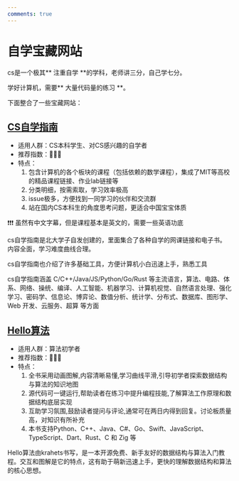```yaml
---
comments: true
---
```


# **自学宝藏网站**

cs是一个极其** 注重自学 **的学科，老师讲三分，自己学七分。

学好计算机，需要** 大量代码量的练习 **。

下面整合了一些宝藏网站：


## [**CS自学指南**](https://csdiy.wiki/)

- 适用人群：CS本科学生、对CS感兴趣的自学者
- 推荐指数：🌟🌟🌟
- 特点：
    1.  包含计算机的各个板块的课程（包括依赖的数学课程），集成了MIT等高校的精品课程链接、作业lab链接等
    2.  分类明细，按需索取，学习效率极高
    3.  issue极多，方便找到一同学习的伙伴和交流群
    4.  站在国内CS本科生的角度思考问题，更适合中国宝宝体质

❗❗❗ 虽然有中文字幕，但是课程基本是英文的，需要一些英语功底

cs自学指南是北大学子自发创建的，里面集合了各种自学的网课链接和电子书。内容全面，学习难度曲线合理。

cs自学指南也介绍了许多基础工具，方便计算机小白迅速上手，熟悉工具

cs自学指南涵盖 C/C++/Java/JS/Python/Go/Rust 等主流语言，算法、电路、体系、网络、操统、编译、人工智能、机器学习、计算机视觉、自然语言处理、强化学习、密码学、信息论、博弈论、数值分析、统计学、分布式、数据库、图形学、Web 开发、云服务、超算 等方面

## [**Hello算法**](https://www.hello-algo.com/)

- 适用人群：算法初学者
- 推荐指数：🌟🌟🌟
- 特点：
    1. 全书采用动画图解,内容清晰易懂,学习曲线平滑,引导初学者探索数据结构与算法的知识地图
    2. 源代码可一键运行,帮助读者在练习中提升编程技能,了解算法工作原理和数据结构底层实现
    3. 互助学习氛围,鼓励读者提问与评论,通常可在两日内得到回复。讨论板质量高，对知识有所补充
    4. 本书支持Python、C++、Java、C#、Go、Swift、JavaScript、TypeScript、Dart、Rust、C 和 Zig 等

Hello算法由krahets书写，是一本开源免费、新手友好的数据结构与算法入门教程。交互和图解是它的特点，这有助于萌新迅速上手，更快的理解数据结构和算法的核心思想。



